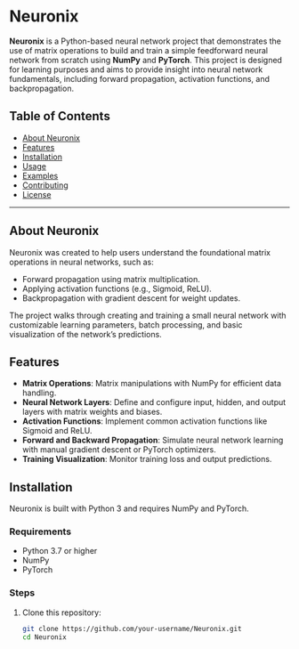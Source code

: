 # Neuronix

**Neuronix** is a Python-based neural network project that demonstrates the use of matrix operations to build and train a simple feedforward neural network from scratch using **NumPy** and **PyTorch**. This project is designed for learning purposes and aims to provide insight into neural network fundamentals, including forward propagation, activation functions, and backpropagation.

## Table of Contents
- [About Neuronix](#about-neuronix)
- [Features](#features)
- [Installation](#installation)
- [Usage](#usage)
- [Examples](#examples)
- [Contributing](#contributing)
- [License](#license)

---

## About Neuronix

Neuronix was created to help users understand the foundational matrix operations in neural networks, such as:
- Forward propagation using matrix multiplication.
- Applying activation functions (e.g., Sigmoid, ReLU).
- Backpropagation with gradient descent for weight updates.

The project walks through creating and training a small neural network with customizable learning parameters, batch processing, and basic visualization of the network’s predictions.

## Features

- **Matrix Operations**: Matrix manipulations with NumPy for efficient data handling.
- **Neural Network Layers**: Define and configure input, hidden, and output layers with matrix weights and biases.
- **Activation Functions**: Implement common activation functions like Sigmoid and ReLU.
- **Forward and Backward Propagation**: Simulate neural network learning with manual gradient descent or PyTorch optimizers.
- **Training Visualization**: Monitor training loss and output predictions.

## Installation

Neuronix is built with Python 3 and requires NumPy and PyTorch.

### Requirements
- Python 3.7 or higher
- NumPy
- PyTorch

### Steps
1. Clone this repository:
   ```bash
   git clone https://github.com/your-username/Neuronix.git
   cd Neuronix

